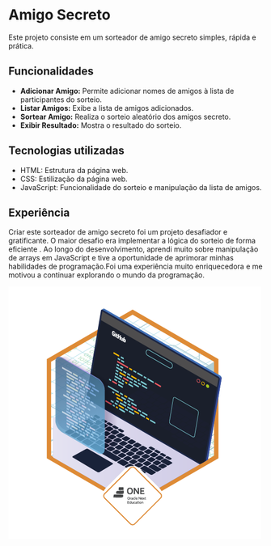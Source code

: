 # Amigo Secreto

Este projeto consiste em um sorteador de amigo secreto simples, rápida e prática.

## Funcionalidades

- **Adicionar Amigo:** Permite adicionar nomes de amigos à lista de participantes do sorteio.
- **Listar Amigos:** Exibe a lista de amigos adicionados.
- **Sortear Amigo:** Realiza o sorteio aleatório dos amigos secreto.
- **Exibir Resultado:** Mostra o resultado do sorteio.

## Tecnologias utilizadas

- HTML: Estrutura da página web.
- CSS: Estilização da página web.
- JavaScript: Funcionalidade do sorteio e manipulação da lista de amigos.

## Experiência


Criar este sorteador de amigo secreto foi um projeto desafiador e gratificante. O maior desafio era implementar a lógica do sorteio de forma eficiente .
Ao longo do desenvolvimento, aprendi muito sobre manipulação de arrays em JavaScript e tive a oportunidade de aprimorar minhas habilidades de programação.Foi uma experiência muito enriquecedora e me motivou a continuar explorando o mundo da programação.

![Alura - One Oracle Next](alura-one/foto.webp)